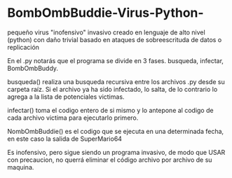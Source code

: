# BombOmbBuddie-Virus-Python-
pequeño virus "inofensivo" invasivo creado en lenguaje de alto nivel (python) con daño trivial 
basado en ataques de sobreescrituda de datos o replicación

En el .py notarás que el programa se divide en 3 fases. busqueda, infectar, BombOmbBuddy.

busqueda() realiza una busqueda recursiva entre los archivos .py desde su carpeta raíz. Si el archivo
ya ha sido infectado, lo salta, de lo contrario lo agrega a la lista de potenciales victimas.

infectar() toma el codigo entero de si mismo y lo antepone al codigo de cada archivo victima para ejecutarlo
primero.

NombOmbBuddie() es el codigo que se ejecuta en una determinada fecha, en este caso la salida de SuperMario64

Es inofensivo, pero sigue siendo un programa invasivo, de modo que USAR con precaucion, no querrá eliminar
el código archivo por archivo de su maquina.

